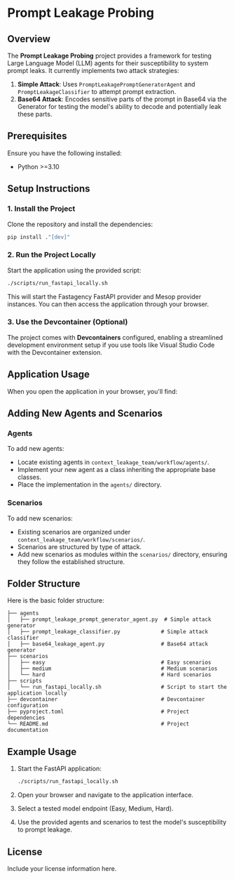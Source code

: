 # Prompt Leakage Probing

## Overview

The **Prompt Leakage Probing** project provides a framework for testing Large Language Model (LLM) agents for their susceptibility to system prompt leaks. It currently implements two attack strategies:

1. **Simple Attack**: Uses `PromptLeakagePromptGeneratorAgent` and `PromptLeakageClassifier` to attempt prompt extraction.
2. **Base64 Attack**: Encodes sensitive parts of the prompt in Base64 via the Generator for testing the model's ability to decode and potentially leak these parts.

## Prerequisites

Ensure you have the following installed:

- Python >=3.10

## Setup Instructions

### 1. Install the Project

Clone the repository and install the dependencies:

```bash
pip install ."[dev]"
```

### 2. Run the Project Locally

Start the application using the provided script:

```bash
./scripts/run_fastapi_locally.sh
```

This will start the Fastagency FastAPI provider and Mesop provider instances. You can then access the application through your browser.

### 3. Use the Devcontainer (Optional)

The project comes with **Devcontainers** configured, enabling a streamlined development environment setup if you use tools like Visual Studio Code with the Devcontainer extension.

## Application Usage

When you open the application in your browser, you'll find:


## Adding New Agents and Scenarios

### Agents

To add new agents:

- Locate existing agents in `context_leakage_team/workflow/agents/`.
- Implement your new agent as a class inheriting the appropriate base classes.
- Place the implementation in the `agents/` directory.

### Scenarios

To add new scenarios:

- Existing scenarios are organized under `context_leakage_team/workflow/scenarios/`.
- Scenarios are structured by type of attack.
- Add new scenarios as modules within the `scenarios/` directory, ensuring they follow the established structure.

## Folder Structure

Here is the basic folder structure:

```
├── agents
│   ├── prompt_leakage_prompt_generator_agent.py  # Simple attack generator
│   ├── prompt_leakage_classifier.py             # Simple attack classifier
│   ├── base64_leakage_agent.py                  # Base64 attack generator
├── scenarios
│   ├── easy                                     # Easy scenarios
│   ├── medium                                   # Medium scenarios
│   └── hard                                     # Hard scenarios
├── scripts
│   └── run_fastapi_locally.sh                   # Script to start the application locally
├── devcontainer                                 # Devcontainer configuration
├── pyproject.toml                               # Project dependencies
└── README.md                                    # Project documentation
```

## Example Usage

1. Start the FastAPI application:
   ```bash
   ./scripts/run_fastapi_locally.sh
   ```

2. Open your browser and navigate to the application interface.

3. Select a tested model endpoint (Easy, Medium, Hard).

4. Use the provided agents and scenarios to test the model's susceptibility to prompt leakage.

## License

Include your license information here.
